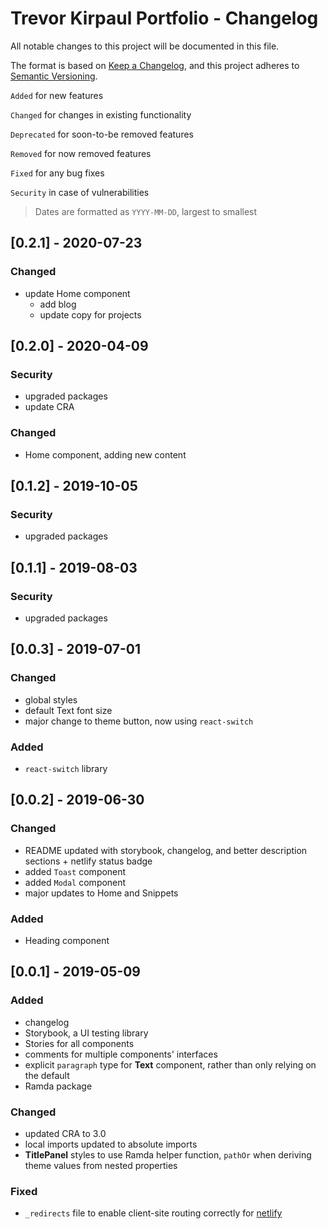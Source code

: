 # Trevor Kirpaul Portfolio - Changelog

All notable changes to this project will be documented in this file.

The format is based on [Keep a Changelog](https://keepachangelog.com/en/1.0.0/),
and this project adheres to [Semantic Versioning](https://semver.org/spec/v2.0.0.html).

`Added` for new features

`Changed` for changes in existing functionality

`Deprecated` for soon-to-be removed features

`Removed` for now removed features

`Fixed` for any bug fixes

`Security` in case of vulnerabilities

> Dates are formatted as `YYYY-MM-DD`, largest to smallest

## [0.2.1] - 2020-07-23

### Changed

- update Home component
  - add blog
  - update copy for projects

## [0.2.0] - 2020-04-09

### Security

- upgraded packages
- update CRA

### Changed

- Home component, adding new content

## [0.1.2] - 2019-10-05

### Security

- upgraded packages

## [0.1.1] - 2019-08-03

### Security

- upgraded packages

## [0.0.3] - 2019-07-01

### Changed

- global styles
- default Text font size
- major change to theme button, now using `react-switch`

### Added

- `react-switch` library

## [0.0.2] - 2019-06-30

### Changed

- README updated with storybook, changelog, and better description sections + netlify status badge
- added `Toast` component
- added `Modal` component
- major updates to Home and Snippets

### Added

- Heading component

## [0.0.1] - 2019-05-09

### Added

- changelog
- Storybook, a UI testing library
- Stories for all components
- comments for multiple components' interfaces
- explicit `paragraph` type for **Text** component, rather than only relying on the default
- Ramda package

### Changed

- updated CRA to 3.0
- local imports updated to absolute imports
- **TitlePanel** styles to use Ramda helper function, `pathOr` when deriving theme values from nested properties

### Fixed

- `_redirects` file to enable client-site routing correctly for [netlify](https://www.slightedgecoder.com/2018/12/18/page-not-found-on-netlify-with-react-router/)

